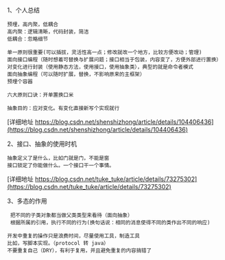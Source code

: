 
1、个人总结
```
预埋，高内聚，低耦合
高内聚：逻辑清晰，代码封装，简洁
低耦合：忽略细节

单一原则很重要(可以插拔，灵活性高一点；修改就改一个地方，比较方便改动；管理)
面向接口编程（随时想着可替换与扩展问题；接口相当于包装，内容变了，方便外部进行置换）
对变化进行封装（使用静态方法，使用接口，使用抽象类），典型的就是命令者模式
面向抽象编程（可以随时扩展，替换，不影响原来的主框架）
预埋个容器

六大原则口诀：开单置换口米

抽象目的：应对变化。有变化直接新写个实现就行
```
[详细地址 https://blog.csdn.net/shenshizhong/article/details/104406436](https://blog.csdn.net/shenshizhong/article/details/104406436)

2、接口、抽象的使用时机
```
抽象定义了是什么，比如门就是门，不能是窗
接口锁定了你能做什么。一个接口干一个事情。
```
[详细地址 https://blog.csdn.net/tuke_tuke/article/details/73275302](https://blog.csdn.net/tuke_tuke/article/details/73275302)

3、多态的作用
```
 把不同的子类对象都当做父类类型来看待（面向抽象）
 根据所属的引用，执行不同的行为(换句话说：相同的消息使得不同的类作出不同的响应)
```
```
开发中重复的操作只是浪费时间，尽量使用工具，制造工具
比如，写脚本实现。（protocol 转 java）
不要重复自己（DRY），有利于复用，并且避免重复的内容搞错了
```
